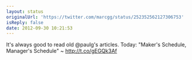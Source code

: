 ```yaml
---
layout: status
originalUrl: 'https://twitter.com/marcgg/status/252352562127306753'
isReply: false
date: 2012-09-30 10:21:53
---
```


It's always good to read old @paulg's articles. Today: "Maker's Schedule, Manager's Schedule" ~ http://t.co/gEGQk3Af
